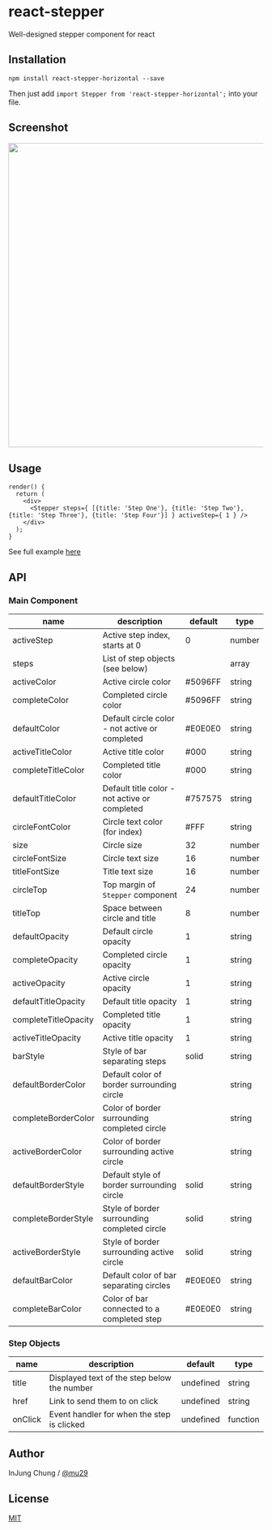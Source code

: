 # react-stepper
Well-designed stepper component for react

## Installation
```
npm install react-stepper-horizontal --save
```
Then just add `import Stepper from 'react-stepper-horizontal';` into your file.

## Screenshot
<img src="https://raw.githubusercontent.com/mu29/react-stepper/master/example/example.png" width="600" />

## Usage
```
render() {
  return (
    <div>
      <Stepper steps={ [{title: 'Step One'}, {title: 'Step Two'}, {title: 'Step Three'}, {title: 'Step Four'}] } activeStep={ 1 } />
    </div>
  );
}
```
See full example [here](https://github.com/mu29/react-stepper/blob/master/example/example.js)

## API

### Main Component

| name     | description    | default    | type     |
|----------|----------------|--------------|--------|
|activeStep|Active step index, starts at 0|0|number|
|steps|List of step objects (see below)||array|
|activeColor|Active circle color|#5096FF|string|
|completeColor|Completed circle color|#5096FF|string|
|defaultColor|Default circle color - not active or completed|#E0E0E0|string|
|activeTitleColor|Active title color|#000|string|
|completeTitleColor|Completed title color|#000|string|
|defaultTitleColor|Default title color - not active or completed|#757575|string|
|circleFontColor|Circle text color (for index)|#FFF|string|
|size|Circle size|32|number|
|circleFontSize|Circle text size|16|number|
|titleFontSize|Title text size|16|number|
|circleTop|Top margin of `Stepper` component|24|number|
|titleTop|Space between circle and title|8|number|
|defaultOpacity|Default circle opacity|1|string|
|completeOpacity|Completed circle opacity|1|string|
|activeOpacity|Active circle opacity|1|string|
|defaultTitleOpacity|Default title opacity|1|string|
|completeTitleOpacity|Completed title opacity|1|string|
|activeTitleOpacity|Active title opacity|1|string|
|barStyle|Style of bar separating steps|solid|string|
|defaultBorderColor|Default color of border surrounding circle||string|
|completeBorderColor|Color of border surrounding completed circle||string|
|activeBorderColor|Color of border surrounding active circle||string|
|defaultBorderStyle|Default style of border surrounding circle|solid|string|
|completeBorderStyle|Style of border surrounding completed circle|solid|string|
|activeBorderStyle|Style of border surrounding active circle|solid|string|
|defaultBarColor|Default color of bar separating circles|#E0E0E0|string|
|completeBarColor|Color of bar connected to a completed step|#E0E0E0|string|

### Step Objects
| name     | description    | default    | type   |
|----------|----------------|------------|--------|
|title|Displayed text of the step below the number|undefined|string|
|href|Link to send them to on click|undefined|string|
|onClick|Event handler for when the step is clicked|undefined|function|


## Author

InJung Chung / [@mu29](http://mu29.github.io/)

## License

[MIT](./LICENSE)
